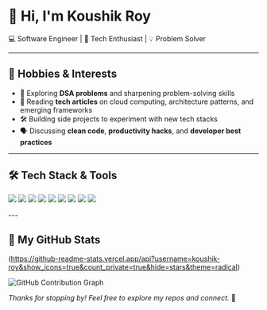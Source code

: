 # 👋 Hi, I'm Koushik Roy

💻 Software Engineer | 🚀 Tech Enthusiast | 💡 Problem Solver


---

## 🌱 Hobbies & Interests

- 🧠 Exploring **DSA problems** and sharpening problem-solving skills  
- 📖 Reading **tech articles** on cloud computing, architecture patterns, and emerging frameworks  
- 🛠️ Building side projects to experiment with new tech stacks  
- 🗣️ Discussing **clean code**, **productivity hacks**, and **developer best practices**

---
## 🛠 Tech Stack & Tools

<p>
  <img src="https://img.shields.io/badge/-Java-007396?style=for-the-badge&logo=java&logoColor=white"/>
  <img src="https://img.shields.io/badge/-Spring Boot-6DB33F?style=for-the-badge&logo=springboot&logoColor=white"/>
  <img src="https://img.shields.io/badge/-React-20232A?style=for-the-badge&logo=react&logoColor=61DAFB"/>
  <img src="https://img.shields.io/badge/-AngularJS-DD0031?style=for-the-badge&logo=angularjs&logoColor=white"/>
  <img src="https://img.shields.io/badge/-MySQL-4479A1?style=for-the-badge&logo=mysql&logoColor=white"/>
  <img src="https://img.shields.io/badge/-Git-F05032?style=for-the-badge&logo=git&logoColor=white"/>
  <img src="https://img.shields.io/badge/-Jenkins-D24939?style=for-the-badge&logo=jenkins&logoColor=white"/>
  <img src="https://img.shields.io/badge/-AWS-232F3E?style=for-the-badge&logo=amazonaws&logoColor=white"/>
  <img src="https://img.shields.io/badge/-Azure-0078D4?style=for-the-badge&logo=microsoftazure&logoColor=white"/>
</p>
---

## 🧮 My GitHub Stats

(https://github-readme-stats.vercel.app/api?username=koushik-roy&show_icons=true&count_private=true&hide=stars&theme=radical)

![GitHub Contribution Graph](https://github-readme-activity-graph.cyclic.app/graph?username=koushik-roy&theme=react-dark)

_Thanks for stopping by! Feel free to explore my repos and connect._ 🚀
